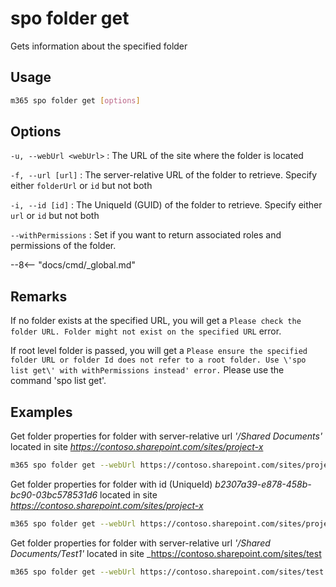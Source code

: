 # spo folder get

Gets information about the specified folder

## Usage

```sh
m365 spo folder get [options]
```

## Options

`-u, --webUrl <webUrl>`
: The URL of the site where the folder is located

`-f, --url [url]`
: The server-relative URL of the folder to retrieve. Specify either `folderUrl` or `id` but not both

`-i, --id [id]`
: The UniqueId (GUID) of the folder to retrieve. Specify either `url` or `id` but not both

`--withPermissions`
: Set if you want to return associated roles and permissions of the folder. 

--8<-- "docs/cmd/_global.md"

## Remarks

If no folder exists at the specified URL, you will get a `Please check the folder URL. Folder might not exist on the specified URL` error.

If root level folder is passed, you will get a `Please ensure the specified folder URL or folder Id does not refer to a root folder. Use \'spo list get\' with withPermissions instead' error.` Please use the command 'spo list get'.
## Examples

Get folder properties for folder with server-relative url _'/Shared Documents'_ located in site _https://contoso.sharepoint.com/sites/project-x_

```sh
m365 spo folder get --webUrl https://contoso.sharepoint.com/sites/project-x --url "/Shared Documents"
```

Get folder properties for folder with id (UniqueId) _b2307a39-e878-458b-bc90-03bc578531d6_ located in site _https://contoso.sharepoint.com/sites/project-x_

```sh
m365 spo folder get --webUrl https://contoso.sharepoint.com/sites/project-x --id "b2307a39-e878-458b-bc90-03bc578531d6"
```
Get folder properties for folder with server-relative url _'/Shared Documents/Test1'_ located in site _https://contoso.sharepoint.com/sites/test

```sh
m365 spo folder get --webUrl https://contoso.sharepoint.com/sites/test --url "Shared Documents/Test1" --withPermissions
```
